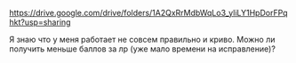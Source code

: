 https://drive.google.com/drive/folders/1A2QxRrMdbWqLo3_yliLY1HpDorFPqhkt?usp=sharing


Я знаю что у меня работает не совсем правильно и криво. Можно ли получить меньше баллов за лр (уже мало времени на исправление)?
